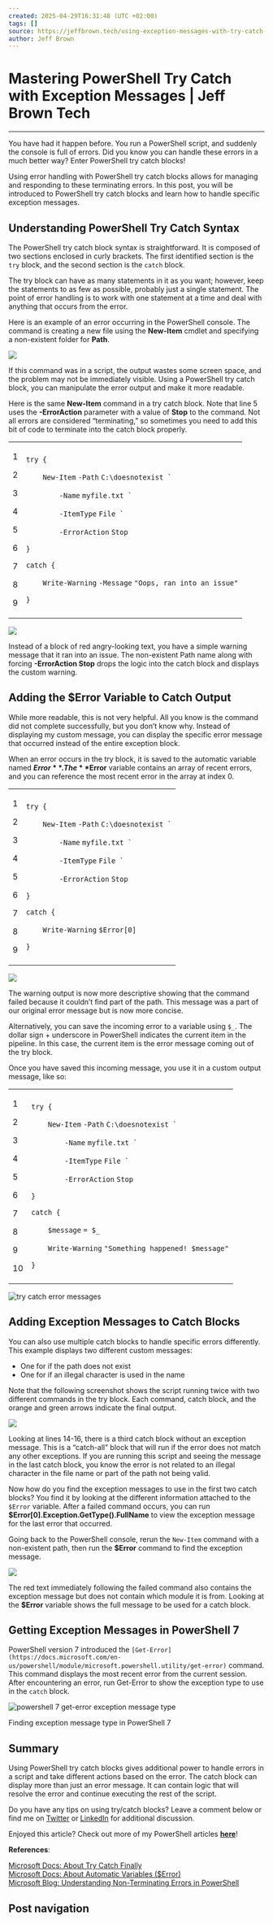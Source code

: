 ```yaml
---
created: 2025-04-29T16:31:48 (UTC +02:00)
tags: []
source: https://jeffbrown.tech/using-exception-messages-with-try-catch-in-powershell/
author: Jeff Brown
---
```


# Mastering PowerShell Try Catch with Exception Messages | Jeff Brown Tech

---
You have had it happen before. You run a PowerShell script, and suddenly the console is full of errors. Did you know you can handle these errors in a much better way? Enter PowerShell try catch blocks!

Using error handling with PowerShell try catch blocks allows for managing and responding to these terminating errors. In this post, you will be introduced to PowerShell try catch blocks and learn how to handle specific exception messages.

## Understanding PowerShell Try Catch Syntax

The PowerShell try catch block syntax is straightforward. It is composed of two sections enclosed in curly brackets. The first identified section is the `try` block, and the second section is the `catch` block.

The try block can have as many statements in it as you want; however, keep the statements to as few as possible, probably just a single statement. The point of error handling is to work with one statement at a time and deal with anything that occurs from the error.

Here is an example of an error occurring in the PowerShell console. The command is creating a new file using the **New-Item** cmdlet and specifying a non-existent folder for **Path**.

![](http://jeffbrown.tech/wp-content/uploads/2024/02/New-Item-Failed-Output.png)

If this command was in a script, the output wastes some screen space, and the problem may not be immediately visible. Using a PowerShell try catch block, you can manipulate the error output and make it more readable.

Here is the same **New-Item** command in a try catch block. Note that line 5 uses the **\-ErrorAction** parameter with a value of **Stop** to the command. Not all errors are considered “terminating,” so sometimes you need to add this bit of code to terminate into the catch block properly.

<table><tbody><tr><td><p>1</p><p>2</p><p>3</p><p>4</p><p>5</p><p>6</p><p>7</p><p>8</p><p>9</p></td><td><div><p><code>try {</code></p><p><code>&nbsp;&nbsp;&nbsp;&nbsp;</code><code>New-Item</code> <code>-Path</code> <code>C:\doesnotexist `</code></p><p><code>&nbsp;&nbsp;&nbsp;&nbsp;&nbsp;&nbsp;&nbsp;&nbsp;</code><code>-Name</code> <code>myfile.txt `</code></p><p><code>&nbsp;&nbsp;&nbsp;&nbsp;&nbsp;&nbsp;&nbsp;&nbsp;</code><code>-ItemType</code> <code>File `</code></p><p><code>&nbsp;&nbsp;&nbsp;&nbsp;&nbsp;&nbsp;&nbsp;&nbsp;</code><code>-ErrorAction</code> <code>Stop</code></p><p><code>}</code></p><p><code>catch {</code></p><p><code>&nbsp;&nbsp;&nbsp;&nbsp;</code><code>Write-Warning</code> <code>-Message</code> <code>"Oops, ran into an issue"</code></p><p><code>}</code></p></div></td></tr></tbody></table>

![](http://jeffbrown.tech/wp-content/uploads/2020/04/Try-Catch-with-Generic-Message.png)

Instead of a block of red angry-looking text, you have a simple warning message that it ran into an issue. The non-existent Path name along with forcing **\-ErrorAction Stop** drops the logic into the catch block and displays the custom warning.

## Adding the $Error Variable to Catch Output

While more readable, this is not very helpful. All you know is the command did not complete successfully, but you don’t know why. Instead of displaying my custom message, you can display the specific error message that occurred instead of the entire exception block.

When an error occurs in the try block, it is saved to the automatic variable named **$Error**. The **$Error** variable contains an array of recent errors, and you can reference the most recent error in the array at index 0.

<table><tbody><tr><td><p>1</p><p>2</p><p>3</p><p>4</p><p>5</p><p>6</p><p>7</p><p>8</p><p>9</p></td><td><div><p><code>try {</code></p><p><code>&nbsp;&nbsp;&nbsp;&nbsp;</code><code>New-Item</code> <code>-Path</code> <code>C:\doesnotexist `</code></p><p><code>&nbsp;&nbsp;&nbsp;&nbsp;&nbsp;&nbsp;&nbsp;&nbsp;</code><code>-Name</code> <code>myfile.txt `</code></p><p><code>&nbsp;&nbsp;&nbsp;&nbsp;&nbsp;&nbsp;&nbsp;&nbsp;</code><code>-ItemType</code> <code>File `</code></p><p><code>&nbsp;&nbsp;&nbsp;&nbsp;&nbsp;&nbsp;&nbsp;&nbsp;</code><code>-ErrorAction</code> <code>Stop</code></p><p><code>}</code></p><p><code>catch {</code></p><p><code>&nbsp;&nbsp;&nbsp;&nbsp;</code><code>Write-Warning</code> <code>$Error</code><code>[0]</code></p><p><code>}</code></p></div></td></tr></tbody></table>

![](http://jeffbrown.tech/wp-content/uploads/2020/04/Try-Catch-with-Error-Variable-Message.png)

The warning output is now more descriptive showing that the command failed because it couldn’t find part of the path. This message was a part of our original error message but is now more concise.

Alternatively, you can save the incoming error to a variable using `$_`. The dollar sign + underscore in PowerShell indicates the current item in the pipeline. In this case, the current item is the error message coming out of the try block.

Once you have saved this incoming message, you use it in a custom output message, like so:

<table><tbody><tr><td><p>1</p><p>2</p><p>3</p><p>4</p><p>5</p><p>6</p><p>7</p><p>8</p><p>9</p><p>10</p></td><td><div><p><code>try {</code></p><p><code>&nbsp;&nbsp;&nbsp;&nbsp;</code><code>New-Item</code> <code>-Path</code> <code>C:\doesnotexist `</code></p><p><code>&nbsp;&nbsp;&nbsp;&nbsp;&nbsp;&nbsp;&nbsp;&nbsp;</code><code>-Name</code> <code>myfile.txt `</code></p><p><code>&nbsp;&nbsp;&nbsp;&nbsp;&nbsp;&nbsp;&nbsp;&nbsp;</code><code>-ItemType</code> <code>File `</code></p><p><code>&nbsp;&nbsp;&nbsp;&nbsp;&nbsp;&nbsp;&nbsp;&nbsp;</code><code>-ErrorAction</code> <code>Stop</code></p><p><code>}</code></p><p><code>catch {</code></p><p><code>&nbsp;&nbsp;&nbsp;&nbsp;</code><code>$message</code> <code>= </code><code>$_</code></p><p><code>&nbsp;&nbsp;&nbsp;&nbsp;</code><code>Write-Warning</code> <code>"Something happened! $message"</code></p><p><code>}</code></p></div></td></tr></tbody></table>

![try catch error messages](https://jeffbrown.tech/wp-content/uploads/2021/04/save-to-variable-1024x454.png)

## Adding Exception Messages to Catch Blocks

You can also use multiple catch blocks to handle specific errors differently. This example displays two different custom messages:

-   One for if the path does not exist
-   One for if an illegal character is used in the name

Note that the following screenshot shows the script running twice with two different commands in the try block. Each command, catch block, and the orange and green arrows indicate the final output.

![](https://jeffbrown.tech/wp-content/uploads/2024/02/Multiple-Catch-Blocks.png)

Looking at lines 14-16, there is a third catch block without an exception message. This is a “catch-all” block that will run if the error does not match any other exceptions. If you are running this script and seeing the message in the last catch block, you know the error is not related to an illegal character in the file name or part of the path not being valid.

Now how do you find the exception messages to use in the first two catch blocks? You find it by looking at the different information attached to the `$Error` variable. After a failed command occurs, you can run **$Error\[0\].Exception.GetType().FullName** to view the exception message for the last error that occurred.

Going back to the PowerShell console, rerun the `New-Item` command with a non-existent path, then run the **$Error** command to find the exception message.

![](https://jeffbrown.tech/wp-content/uploads/2024/02/Finding-Exception-Messages.png)

The red text immediately following the failed command also contains the exception message but does not contain which module it is from. Looking at the **$Error** variable shows the full message to be used for a catch block.

## Getting Exception Messages in PowerShell 7

PowerShell version 7 introduced the `[Get-Error](https://docs.microsoft.com/en-us/powershell/module/microsoft.powershell.utility/get-error)` command. This command displays the most recent error from the current session. After encountering an error, run Get-Error to show the exception type to use in the `catch` block.

![powershell 7 get-error exception message type](https://jeffbrown.tech/wp-content/uploads/2021/12/ps7_get-error.png)

Finding exception message type in PowerShell 7

## Summary

Using PowerShell try catch blocks gives additional power to handle errors in a script and take different actions based on the error. The catch block can display more than just an error message. It can contain logic that will resolve the error and continue executing the rest of the script.

Do you have any tips on using try/catch blocks? Leave a comment below or find me on [Twitter](https://twitter.com/JeffWBrown) or [LinkedIn](https://www.linkedin.com/in/jeffwaynebrown/) for additional discussion.

Enjoyed this article? Check out more of my PowerShell articles [**here**](https://jeffbrown.tech/category/powershell/)!

**References**:

[Microsoft Docs: About Try Catch Finally](https://docs.microsoft.com/en-us/powershell/module/microsoft.powershell.core/about/about_try_catch_finally)  
[Microsoft Docs: About Automatic Variables ($Error)](https://docs.microsoft.com/en-us/powershell/module/microsoft.powershell.core/about/about_automatic_variables?view=powershell-6#error)  
[Microsoft Blog: Understanding Non-Terminating Errors in PowerShell](https://devblogs.microsoft.com/scripting/understanding-non-terminating-errors-in-powershell/)

## Post navigation
